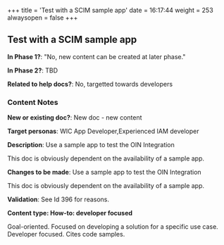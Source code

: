 +++
title = 'Test with a SCIM sample app'
date = 16:17:44
weight = 253
alwaysopen = false
+++

## Test with a SCIM sample app

**In Phase 1?**: "No, new content can be created at later phase."

**In Phase 2?**: TBD

**Related to help docs?**: No, targetted towards developers



### Content Notes

**New or existing doc?**: New doc - new content

**Target personas**: WIC App Developer,Experienced IAM developer

**Description**: Use a sample app to test the OIN Integration

This doc is obviously dependent on the availability of a sample app.

**Changes to be made**: Use a sample app to test the OIN Integration

This doc is obviously dependent on the availability of a sample app.

**Validation**: See Id 396 for reasons.

**Content type: How-to: developer focused**

Goal-oriented. Focused on developing a solution for a specific use case. Developer focused. Cites code samples.


